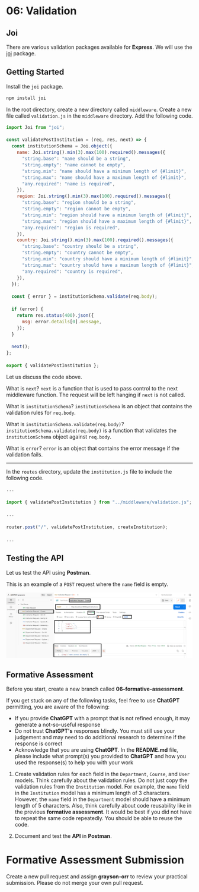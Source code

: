 # 06: Validation

## Joi

There are various validation packages available for **Express**. We will use the [joi](https://joi.dev/) package.

## Getting Started

Install the `joi` package.

```bash
npm install joi
```

In the root directory, create a new directory called `middleware`. Create a new file called `validation.js` in the `middleware` directory. Add the following code.

```javascript
import Joi from "joi";

const validatePostInstitution = (req, res, next) => {
  const institutionSchema = Joi.object({
    name: Joi.string().min(3).max(100).required().messages({
      "string.base": "name should be a string",
      "string.empty": "name cannot be empty",
      "string.min": "name should have a minimum length of {#limit}",
      "string.max": "name should have a maximum length of {#limit}",
      "any.required": "name is required",
    }),
    region: Joi.string().min(3).max(100).required().messages({
      "string.base": "region should be a string",
      "string.empty": "region cannot be empty",
      "string.min": "region should have a minimum length of {#limit}",
      "string.max": "region should have a maximum length of {#limit}",
      "any.required": "region is required",
    }),
    country: Joi.string().min(3).max(100).required().messages({
      "string.base": "country should be a string",
      "string.empty": "country cannot be empty",
      "string.min": "country should have a minimum length of {#limit}",
      "string.max": "country should have a maximum length of {#limit}",
      "any.required": "country is required",
    }),
  });

  const { error } = institutionSchema.validate(req.body);

  if (error) {
    return res.status(400).json({
      msg: error.details[0].message,
    });
  }

  next();
};

export { validatePostInstitution };
```

Let us discuss the code above.

What is `next`? `next` is a function that is used to pass control to the next middleware function. The request will be left hanging if `next` is not called.

What is `institutionSchema`? `institutionSchema` is an object that contains the validation rules for `req.body`.

What is `institutionSchema.validate(req.body)`? `institutionSchema.validate(req.body)` is a function that validates the `institutionSchema` object against `req.body`.

What is `error`? `error` is an object that contains the error message if the validation fails.

---

In the `routes` directory, update the `institution.js` file to include the following code.

```javascript
...

import { validatePostInstitution } from "../middleware/validation.js";

...

router.post("/", validatePostInstitution, createInstitution);

...
```

## Testing the API

Let us test the API using **Postman**.

This is an example of a `POST` request where the `name` field is empty.

![](<../resources (ignore)/img/06/postman-1.PNG>)

## Formative Assessment

Before you start, create a new branch called **06-formative-assessment**.

If you get stuck on any of the following tasks, feel free to use **ChatGPT** permitting, you are aware of the following:

- If you provide **ChatGPT** with a prompt that is not refined enough, it may generate a not-so-useful response
- Do not trust **ChatGPT's** responses blindly. You must still use your judgement and may need to do additional research to determine if the response is correct
- Acknowledge that you are using **ChatGPT**. In the **README.md** file, please include what prompt(s) you provided to **ChatGPT** and how you used the response(s) to help you with your work

1. Create validation rules for each field in the `Department`, `Course`, and `User` models. Think carefully about the validation rules. Do not just copy the validation rules from the `Institution` model. For example, the `name` field in the `Institution` model has a minimum length of 3 characters. However, the `name` field in the `Department` model should have a minimum length of 5 characters. Also, think carefully about code reusability like in the previous **formative assessment**. It would be best if you did not have to repeat the same code repeatedly. You should be able to reuse the code.

2. Document and test the **API** in **Postman**.

# Formative Assessment Submission

Create a new pull request and assign **grayson-orr** to review your practical submission. Please do not merge your own pull request.
